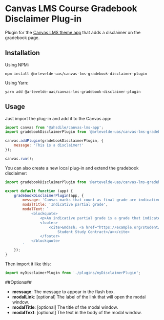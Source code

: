 # Canvas LMS Course Gradebook Disclaimer Plug-in

Plugin for the [Canvas LMS theme app](https://github.com/ahsdile/canvas-lms-app) that adds a disclaimer on the gradebook page.

## Installation

Using NPM:

    npm install @artevelde-uas/canvas-lms-gradebook-disclaimer-plugin

Using Yarn:

    yarn add @artevelde-uas/canvas-lms-gradebook-disclaimer-plugin

## Usage

Just import the plug-in and add it to the Canvas app:

```javascript
import canvas from '@ahsdile/canvas-lms-app';
import gradebookDisclaimerPlugin from '@artevelde-uas/canvas-lms-gradebook-disclaimer-plugin';

canvas.addPlugin(gradebookDisclaimerPlugin, {
    message: 'This is a disclaimer!'
});

canvas.run();
```

You can also create a new local plug-in and extend the gradebook disclaimer:

```javascript
import gradebookDisclaimerPlugin from '@artevelde-uas/canvas-lms-gradebook-disclaimer-plugin';

export default function (app) {
    gradebookDisclaimerPlugin(app, {
        message: 'Canvas marks that count as final grade are indicative partial grades.',
        modalTitle: 'Indicative partial grade',
        modalText: `
            <blockquote>
                <p>An indicative partial grade is a grade that indicates the extent to which the student has acquired competences of a course unit or parts thereof. The indicative partial grade is preliminary data with a view to support, remediation opportunities and promoting the study progress.</p>
                <footer>
                    <cite>&mdash; <a href="https://example.org/student/studycontract.pdf">
                        Student Study Contract</a></cite>
                </footer>
            </blockquote>
        `
    });
}
```

Then import it like this:

```javascript
import myDisclaimerPlugin from './plugins/myDisclaimerPlugin';
```

##Options##

  * **message**: The message to appear in the flash box.
  * **modalLink**: [optional] The label of the link that will open the modal window.
  * **modalTitle**: [optional] The title of the modal window.
  * **modalText**: [optional] The text in the body of the modal window.
